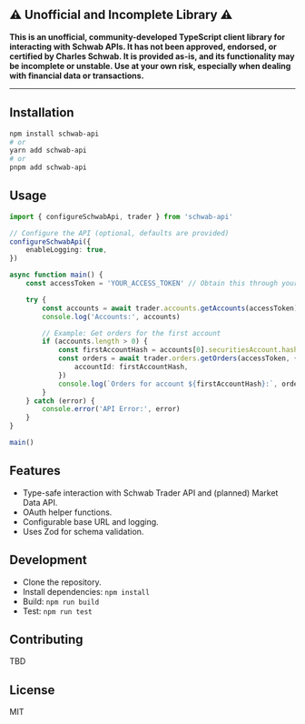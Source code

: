 ## ⚠️ Unofficial and Incomplete Library ⚠️

**This is an unofficial, community-developed TypeScript client library for
interacting with Schwab APIs. It has not been approved, endorsed, or certified
by Charles Schwab. It is provided as-is, and its functionality may be incomplete
or unstable. Use at your own risk, especially when dealing with financial data
or transactions.**

---

## Installation

```bash
npm install schwab-api
# or
yarn add schwab-api
# or
pnpm add schwab-api
```

## Usage

```typescript
import { configureSchwabApi, trader } from 'schwab-api'

// Configure the API (optional, defaults are provided)
configureSchwabApi({
	enableLogging: true,
})

async function main() {
	const accessToken = 'YOUR_ACCESS_TOKEN' // Obtain this through your OAuth flow

	try {
		const accounts = await trader.accounts.getAccounts(accessToken)
		console.log('Accounts:', accounts)

		// Example: Get orders for the first account
		if (accounts.length > 0) {
			const firstAccountHash = accounts[0].securitiesAccount.hashedAccountId
			const orders = await trader.orders.getOrders(accessToken, {
				accountId: firstAccountHash,
			})
			console.log(`Orders for account ${firstAccountHash}:`, orders)
		}
	} catch (error) {
		console.error('API Error:', error)
	}
}

main()
```

## Features

- Type-safe interaction with Schwab Trader API and (planned) Market Data API.
- OAuth helper functions.
- Configurable base URL and logging.
- Uses Zod for schema validation.

## Development

- Clone the repository.
- Install dependencies: `npm install`
- Build: `npm run build`
- Test: `npm run test`

## Contributing

TBD

## License

MIT
